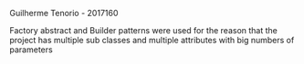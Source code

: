 
Guilherme Tenorio - 2017160

Factory abstract and Builder patterns were used for the reason that the project has multiple sub classes and multiple attributes with big numbers of parameters

